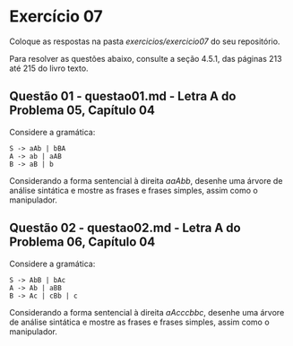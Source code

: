 # Exercício 07

Coloque as respostas na pasta _exercicios/exercicio07_ do seu repositório.

Para resolver as questões abaixo, consulte a seção 4.5.1, das páginas 213 até 215 do livro texto.

## Questão 01 - questao01.md - Letra A do Problema 05, Capítulo 04

Considere a gramática:

```
S -> aAb | bBA 
A -> ab | aAB 
B -> aB | b
```

Considerando a forma sentencial à direita _aaAbb_, desenhe uma árvore de análise sintática e mostre as frases e frases simples, assim como o manipulador. 


## Questão 02 - questao02.md - Letra A do Problema 06, Capítulo 04

Considere a gramática:

```
S -> AbB | bAc 
A -> Ab | aBB 
B -> Ac | cBb | c

```

Considerando a forma sentencial à direita _aAcccbbc_, desenhe uma árvore de análise sintática e mostre as frases e frases simples, assim como o manipulador. 

